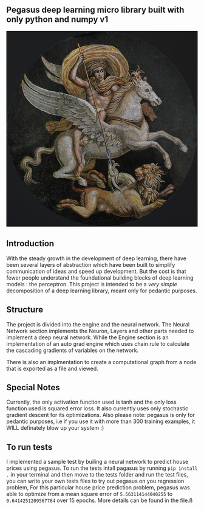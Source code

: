 ## Pegasus deep learning micro library built with only python and numpy v1

![alt text](./images/pegasus.jpg)

## Introduction
With the steady growth in the development of deep learning, there have been several layers of abstraction which have been built to simplify communication of ideas and speed up development. But the cost is that fewer people understand the foundational building blocks of deep learning models : the perceptron. This project is intended to be a *very simple* decomposition of a deep learning library, meant only for pedantic purposes. 

## Structure
The project is divided into the engine and the neural network. The Neural Network section implements the Neuron, Layers and other parts needed to implement a deep neural network. While the Engine section is an implementation of an auto grad engine which uses chain rule to calculate the cascading gradients of variables on the network.

There is also an implmentation to create a computational graph from a node that is exported as a file and viewed. 


## Special Notes
Currently, the only activation function used is tanh and the only loss function used is squared error loss. It also currently uses only stochastic gradient descent for its optimizations. Also please note: pegasus is only for pedantic purposes, i.e if you use it with more than 300 training examples, it WILL definately blow up your system :)

## To run tests
I implemented a sample test by builing a neural network to predict house prices using pegasus. To run the tests intall pagasus by running 
`pip install .` in your terminal and then move to the tests folder and run the test files, you can write your own tests files to try out pegasus on you regression problem, For this particular house price prediction problem, pegasus was able to optimize from a mean square error of `5.563114144040255` to `0.6414251209567784` over 15 epochs. 
More details can be found in the file.ß